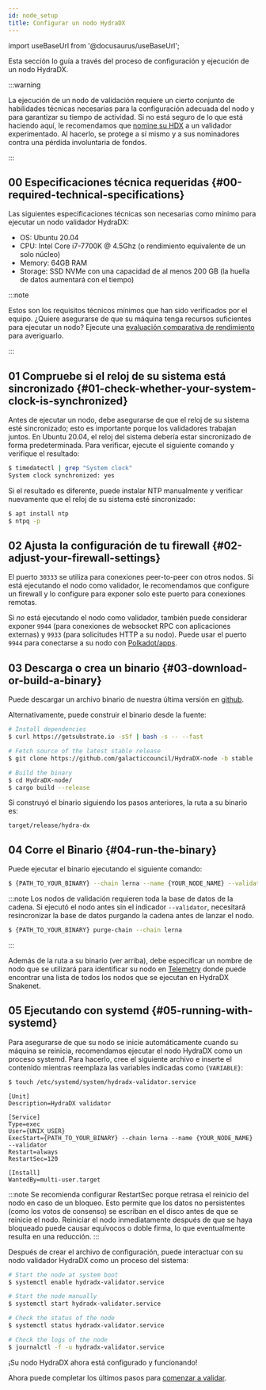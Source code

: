 ```yaml
---
id: node_setup
title: Configurar un nodo HydraDX
---
```


import useBaseUrl from '@docusaurus/useBaseUrl';

Esta sección lo guía a través del proceso de configuración y ejecución de un nodo HydraDX.

:::warning

La ejecución de un nodo de validación requiere un cierto conjunto de habilidades técnicas necesarias para la configuración adecuada del nodo y para garantizar su tiempo de actividad. Si no está seguro de lo que está haciendo aquí, le recomendamos que [nomine su HDX](/start_nominating) a un validador experimentado. Al hacerlo, se protege a sí mismo y a sus nominadores contra una pérdida involuntaria de fondos.

:::

## 00 Especificaciones técnica requeridas {#00-required-technical-specifications}

Las siguientes especificaciones técnicas son necesarias como mínimo para ejecutar un nodo validador HydraDX:

* OS: Ubuntu 20.04
* CPU: Intel Core i7-7700K @ 4.5Ghz (o rendimiento equivalente de un solo núcleo)
* Memory: 64GB RAM
* Storage: SSD NVMe con una capacidad de al menos 200 GB (la huella de datos aumentará con el tiempo)

:::note

Estos son los requisitos técnicos mínimos que han sido verificados por el equipo. ¿Quiere asegurarse de que su máquina tenga recursos suficientes para ejecutar un nodo? Ejecute una [evaluación comparativa de rendimiento](/performance_benchmark) para averiguarlo.

:::


## 01 Compruebe si el reloj de su sistema está sincronizado {#01-check-whether-your-system-clock-is-synchronized}

Antes de ejecutar un nodo, debe asegurarse de que el reloj de su sistema esté sincronizado; esto es importante porque los validadores trabajan juntos. En Ubuntu 20.04, el reloj del sistema debería estar sincronizado de forma predeterminada. Para verificar, ejecute el siguiente comando y verifique el resultado:

```bash
$ timedatectl | grep "System clock"
System clock synchronized: yes
```

Si el resultado es diferente, puede instalar NTP manualmente y verificar nuevamente que el reloj de su sistema esté sincronizado:

```bash
$ apt install ntp
$ ntpq -p
```

## 02 Ajusta la configuración de tu firewall {#02-adjust-your-firewall-settings}

El puerto `30333` se utiliza para conexiones peer-to-peer  con otros nodos. Si está ejecutando el nodo como validador, le recomendamos que configure un firewall y lo configure para exponer solo este puerto para conexiones remotas.

Si *no* está ejecutando el nodo como validador, también puede considerar exponer `9944` (para conexiones de websocket RPC con aplicaciones externas) y `9933` (para solicitudes HTTP a su nodo). Puede usar el puerto `9944` para conectarse a su nodo con [Polkadot/apps](/polkadotjs_apps_local).

## 03 Descarga o crea un binario {#03-download-or-build-a-binary}

Puede descargar un archivo binario de nuestra última versión en [github](https://github.com/galacticcouncil/HydraDX-node/releases).

Alternativamente, puede construir el binario desde la fuente:

```bash
# Install dependencies
$ curl https://getsubstrate.io -sSf | bash -s -- --fast

# Fetch source of the latest stable release
$ git clone https://github.com/galacticcouncil/HydraDX-node -b stable

# Build the binary
$ cd HydraDX-node/
$ cargo build --release
```

Si construyó el binario siguiendo los pasos anteriores, la ruta a su binario es:
```
target/release/hydra-dx
```

## 04 Corre el Binario {#04-run-the-binary}

Puede ejecutar el binario ejecutando el siguiente comando:

```bash
$ {PATH_TO_YOUR_BINARY} --chain lerna --name {YOUR_NODE_NAME} --validator
```

:::note
Los nodos de validación requieren toda la base de datos de la cadena. Si ejecutó el nodo antes sin el indicador `--validator`, necesitará resincronizar la base de datos purgando la cadena antes de lanzar el nodo.
```bash
$ {PATH_TO_YOUR_BINARY} purge-chain --chain lerna
```

:::

Además de la ruta a su binario (ver arriba), debe especificar un nombre de nodo que se utilizará para identificar su nodo en [Telemetry](https://telemetry.hydradx.io/#/HydraDX%20Snakenet%20Gen2) donde puede encontrar una lista de todos los nodos que se ejecutan en HydraDX Snakenet.

## 05 Ejecutando con systemd {#05-running-with-systemd}

Para asegurarse de que su nodo se inicie automáticamente cuando su máquina se reinicia, recomendamos ejecutar el nodo HydraDX como un proceso systemd. Para hacerlo, cree el siguiente archivo e inserte el contenido mientras reemplaza las variables indicadas como `{VARIABLE}`:

```bash
$ touch /etc/systemd/system/hydradx-validator.service
```

```
[Unit]
Description=HydraDX validator

[Service]
Type=exec
User={UNIX_USER}
ExecStart={PATH_TO_YOUR_BINARY} --chain lerna --name {YOUR_NODE_NAME} --validator
Restart=always
RestartSec=120

[Install]
WantedBy=multi-user.target
```

:::note
Se recomienda configurar RestartSec porque retrasa el reinicio del nodo en caso de un bloqueo. Esto permite que los datos no persistentes (como los votos de consenso) se escriban en el disco antes de que se reinicie el nodo. Reiniciar el nodo inmediatamente después de que se haya bloqueado puede causar equívocos o doble firma, lo que eventualmente resulta en una reducción.
:::

Después de crear el archivo de configuración, puede interactuar con su nodo validador HydraDX como un proceso del sistema:

```bash
# Start the node at system boot
$ systemctl enable hydradx-validator.service

# Start the node manually
$ systemctl start hydradx-validator.service

# Check the status of the node
$ systemctl status hydradx-validator.service

# Check the logs of the node
$ journalctl -f -u hydradx-validator.service
```

¡Su nodo HydraDX ahora está configurado y funcionando!

Ahora puede completar los últimos pasos para [comenzar a validar](/start_validating).